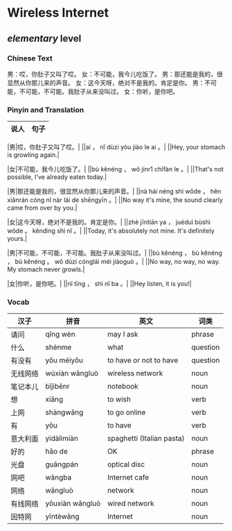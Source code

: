 # Wireless Internet
## *elementary* level

### Chinese Text
男：哎，你肚子又叫了哎。
女：不可能，我今儿吃饭了。
男：那还能是我的，很显然从你那儿来的声音。
女：这今天呀，绝对不是我的。肯定是你。
男：不可能，不可能，不可能。我肚子从来没叫过。
女：你听，是你吧。

### Pinyin and Translation
|说人|句子|
|----|----|

|男|哎，你肚子又叫了哎。|
||ai ， nǐ dùzi yòu jiào le ai 。|
||Hey, your stomach is growling again.|

|女|不可能，我今儿吃饭了。|
||bù kěnéng ， wǒ jinr1 chīfàn le 。|
||That's not possible, I've already eaten today.|

|男|那还能是我的，很显然从你那儿来的声音。|
||nà hái néng shì wǒde ， hěn xiǎnrán cóng nǐ nàr lái de shēngyīn 。|
||No way it's mine, the sound clearly came from over by you.|

|女|这今天呀，绝对不是我的。肯定是你。|
||zhè jīntiān ya ， juéduì bùshì wǒde 。 kěndìng shì nǐ 。|
||Today, it's absolutely not mine. It's definitely yours.|

|男|不可能，不可能，不可能。我肚子从来没叫过。|
||bù kěnéng ， bù kěnéng ， bù kěnéng 。 wǒ dúzi cónglái méi jiàoguò 。|
||No way, no way, no way. My stomach never growls.|

|女|你听，是你吧。|
||nǐ tīng ， shì nǐ ba 。|
||Hey listen, it is you!|
### Vocab
|汉子|拼音|英文|词类|
|----|----|----|----|
|请问|qǐng wèn|may I ask|phrase|
|什么|shénme|what|question|
|有没有|yǒu méiyǒu|to have or not to have|question|
|无线网络|wúxiàn wǎngluò|wireless network|noun|
|笔记本儿|bǐjìběnr|notebook|noun|
|想|xiǎng|to wish|verb|
|上网|shàngwǎng|to go online|verb|
|有|yǒu|to have|verb|
|意大利面|yìdàlìmiàn|spaghetti (Italian pasta)|noun|
|好的|hǎo de|OK|phrase|
|光盘|guāngpán|optical disc|noun|
|网吧|wǎngba|Internet cafe|noun|
|网络|wǎngluò|network|noun|
|有线网络|yǒuxiàn wǎngluò|wired network|noun|
|因特网|yīntèwǎng|Internet|noun|